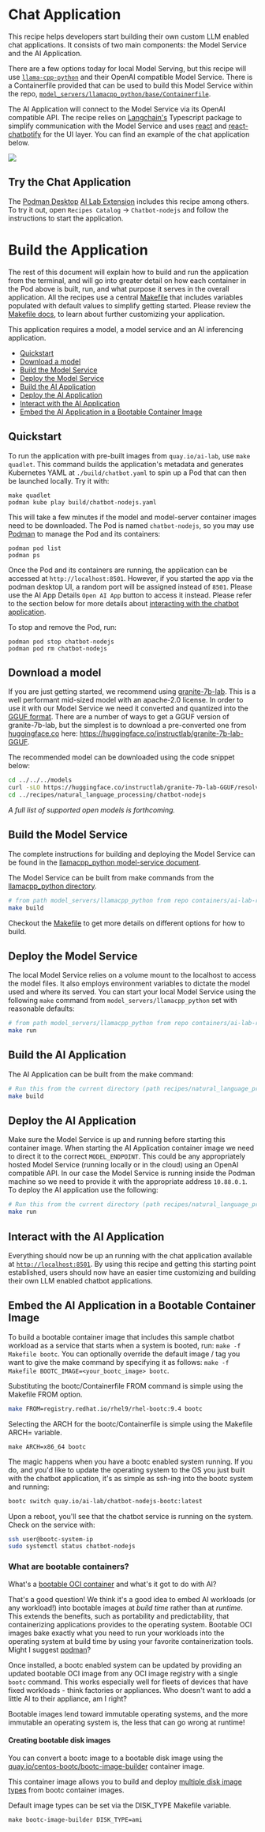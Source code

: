 # Chat Application

  This recipe helps developers start building their own custom LLM enabled chat applications. It consists of two main components: the Model Service and the AI Application.

  There are a few options today for local Model Serving, but this recipe will use [`llama-cpp-python`](https://github.com/abetlen/llama-cpp-python) and their OpenAI compatible Model Service. There is a Containerfile provided that can be used to build this Model Service within the repo, [`model_servers/llamacpp_python/base/Containerfile`](/model_servers/llamacpp_python/base/Containerfile).

  The AI Application will connect to the Model Service via its OpenAI compatible API. The recipe relies on [Langchain's](https://js.langchain.com/v0.2/docs/introduction/) Typescript package to simplify communication with the Model Service and uses [react](https://react.dev/) and [react-chatbotify](https://react-chatbotify.tjtanjin.com/) for the UI layer. You can find an example of the chat application below.

![](/assets/chatbot_nodejs_ui.png) 


## Try the Chat Application

The [Podman Desktop](https://podman-desktop.io) [AI Lab Extension](https://github.com/containers/podman-desktop-extension-ai-lab) includes this recipe among others. To try it out, open `Recipes Catalog` -> `Chatbot-nodejs` and follow the instructions to start the application.

# Build the Application

The rest of this document will explain how to build and run the application from the terminal, and will
go into greater detail on how each container in the Pod above is built, run, and 
what purpose it serves in the overall application. All the recipes use a central [Makefile](../../common/Makefile.common) that includes variables populated with default values to simplify getting started. Please review the [Makefile docs](../../common/README.md), to learn about further customizing your application.


This application requires a model, a model service and an AI inferencing application.

* [Quickstart](#quickstart)
* [Download a model](#download-a-model)
* [Build the Model Service](#build-the-model-service)
* [Deploy the Model Service](#deploy-the-model-service)
* [Build the AI Application](#build-the-ai-application)
* [Deploy the AI Application](#deploy-the-ai-application)
* [Interact with the AI Application](#interact-with-the-ai-application)
* [Embed the AI Application in a Bootable Container Image](#embed-the-ai-application-in-a-bootable-container-image)


## Quickstart
To run the application with pre-built images from `quay.io/ai-lab`, use `make quadlet`. This command
builds the application's metadata and generates Kubernetes YAML at `./build/chatbot.yaml` to spin up a Pod that can then be launched locally.
Try it with:

```
make quadlet
podman kube play build/chatbot-nodejs.yaml
```

This will take a few minutes if the model and model-server container images need to be downloaded. 
The Pod is named `chatbot-nodejs`, so you may use [Podman](https://podman.io) to manage the Pod and its containers:

```
podman pod list
podman ps
```

Once the Pod and its containers are running, the application can be accessed at `http://localhost:8501`. However, if you started the app via the podman desktop UI, a random port will be assigned instead of `8501`. Please use the AI App Details `Open AI App` button to access it instead. 
Please refer to the section below for more details about [interacting with the chatbot application](#interact-with-the-ai-application).

To stop and remove the Pod, run:

```
podman pod stop chatbot-nodejs
podman pod rm chatbot-nodejs
```

## Download a model

If you are just getting started, we recommend using [granite-7b-lab](https://huggingface.co/instructlab/granite-7b-lab). This is a well
performant mid-sized model with an apache-2.0 license. In order to use it with our Model Service we need it converted
and quantized into the [GGUF format](https://github.com/ggerganov/ggml/blob/master/docs/gguf.md). There are a number of
ways to get a GGUF version of granite-7b-lab, but the simplest is to download a pre-converted one from
[huggingface.co](https://huggingface.co) here: https://huggingface.co/instructlab/granite-7b-lab-GGUF.

The recommended model can be downloaded using the code snippet below:

```bash
cd ../../../models
curl -sLO https://huggingface.co/instructlab/granite-7b-lab-GGUF/resolve/main/granite-7b-lab-Q4_K_M.gguf
cd ../recipes/natural_language_processing/chatbot-nodejs
```

_A full list of supported open models is forthcoming._  


## Build the Model Service

The complete instructions for building and deploying the Model Service can be found in the
[llamacpp_python model-service document](../../../model_servers/llamacpp_python/README.md).

The Model Service can be built from make commands from the [llamacpp_python directory](../../../model_servers/llamacpp_python/).

```bash
# from path model_servers/llamacpp_python from repo containers/ai-lab-recipes
make build
```
Checkout the [Makefile](../../../model_servers/llamacpp_python/Makefile) to get more details on different options for how to build.

## Deploy the Model Service

The local Model Service relies on a volume mount to the localhost to access the model files. It also employs environment variables to dictate the model used and where its served. You can start your local Model Service using the following `make` command from `model_servers/llamacpp_python` set with reasonable defaults:

```bash
# from path model_servers/llamacpp_python from repo containers/ai-lab-recipes
make run
```

## Build the AI Application

The AI Application can be built from the make command:

```bash
# Run this from the current directory (path recipes/natural_language_processing/chatbot from repo containers/ai-lab-recipes)
make build
```

## Deploy the AI Application

Make sure the Model Service is up and running before starting this container image. When starting the AI Application container image we need to direct it to the correct `MODEL_ENDPOINT`. This could be any appropriately hosted Model Service (running locally or in the cloud) using an OpenAI compatible API. In our case the Model Service is running inside the Podman machine so we need to provide it with the appropriate address `10.88.0.1`. To deploy the AI application use the following:

```bash
# Run this from the current directory (path recipes/natural_language_processing/chatbot from repo containers/ai-lab-recipes)
make run 
```

## Interact with the AI Application

Everything should now be up an running with the chat application available at [`http://localhost:8501`](http://localhost:8501). By using this recipe and getting this starting point established, users should now have an easier time customizing and building their own LLM enabled chatbot applications.   

## Embed the AI Application in a Bootable Container Image

To build a bootable container image that includes this sample chatbot workload as a service that starts when a system is booted, run: `make -f Makefile bootc`. You can optionally override the default image / tag you want to give the make command by specifying it as follows: `make -f Makefile BOOTC_IMAGE=<your_bootc_image> bootc`.

Substituting the bootc/Containerfile FROM command is simple using the Makefile FROM option.

```bash
make FROM=registry.redhat.io/rhel9/rhel-bootc:9.4 bootc
```

Selecting the ARCH for the bootc/Containerfile is simple using the Makefile ARCH= variable.

```
make ARCH=x86_64 bootc
```

The magic happens when you have a bootc enabled system running. If you do, and you'd like to update the operating system to the OS you just built
with the chatbot application, it's as simple as ssh-ing into the bootc system and running:

```bash
bootc switch quay.io/ai-lab/chatbot-nodejs-bootc:latest
```

Upon a reboot, you'll see that the chatbot service is running on the system. Check on the service with:

```bash
ssh user@bootc-system-ip
sudo systemctl status chatbot-nodejs
```

### What are bootable containers?

What's a [bootable OCI container](https://containers.github.io/bootc/) and what's it got to do with AI?

That's a good question! We think it's a good idea to embed AI workloads (or any workload!) into bootable images at _build time_ rather than
at _runtime_. This extends the benefits, such as portability and predictability, that containerizing applications provides to the operating system.
Bootable OCI images bake exactly what you need to run your workloads into the operating system at build time by using your favorite containerization
tools. Might I suggest [podman](https://podman.io/)?

Once installed, a bootc enabled system can be updated by providing an updated bootable OCI image from any OCI
image registry with a single `bootc` command. This works especially well for fleets of devices that have fixed workloads - think
factories or appliances. Who doesn't want to add a little AI to their appliance, am I right?

Bootable images lend toward immutable operating systems, and the more immutable an operating system is, the less that can go wrong at runtime!

#### Creating bootable disk images

You can convert a bootc image to a bootable disk image using the
[quay.io/centos-bootc/bootc-image-builder](https://github.com/osbuild/bootc-image-builder) container image.

This container image allows you to build and deploy [multiple disk image types](../../common/README_bootc_image_builder.md) from bootc container images.

Default image types can be set via the DISK_TYPE Makefile variable.

`make bootc-image-builder DISK_TYPE=ami`
